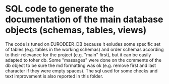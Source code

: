  # SQL code to generate the documentation of the main database objects (schemas, tables, views)
 The code is tuned on EURODEER_DB because it exludes some specific set of tables (e.g. tables in the working schemas) and order schemas according to their relevance for the project (e.g. "main" first), but it can be easily adapted to toher db.
 Some "massages" were done on the comments of the db object to be sure the md formatting was ok (e.g. remove first and last character if they were empty spaces). The sql used for some checks and text improvement is also reported in this folder.
 
